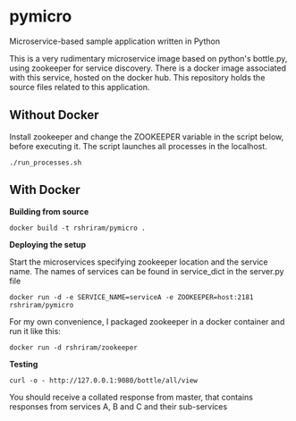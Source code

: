 # pymicro
Microservice-based sample application written in Python

This is a very rudimentary microservice image based on python's bottle.py, using zookeeper for service discovery.
There is a docker image associated with this service, hosted on the docker hub. This repository holds the source files related to this application.

Without Docker
--------------

Install zookeeper and change the ZOOKEEPER variable in the script below, before executing it. The script launches all processes in the localhost.

`./run_processes.sh`

With Docker
-----------

**Building from source**

`docker build -t rshriram/pymicro .` 

**Deploying the setup**

Start the microservices specifying zookeeper location and the service name. The names of services can be found in service_dict in the server.py file
 
`docker run -d -e SERVICE_NAME=serviceA -e ZOOKEEPER=host:2181 rshriram/pymicro`

For my own convenience, I packaged zookeeper in a docker container and run it like this:

`docker run -d rshriram/zookeeper`

**Testing**

`curl -o - http://127.0.0.1:9080/bottle/all/view`

You should receive a collated response from master, that contains responses from services A, B and C and their sub-services

